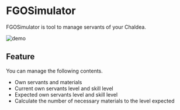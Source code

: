 # FGOSimulator

FGOSimulator is tool to manage servants of your Chaldea.

![demo](https://user-images.githubusercontent.com/12817245/33017975-c8eaf972-ce37-11e7-9947-520e677d784b.gif)

## Feature
You can manage the following contents.
* Own servants and materials
* Current own servants level and skill level
* Expected own servants level and skill level
* Calculate the number of necessary materials to the level expected
